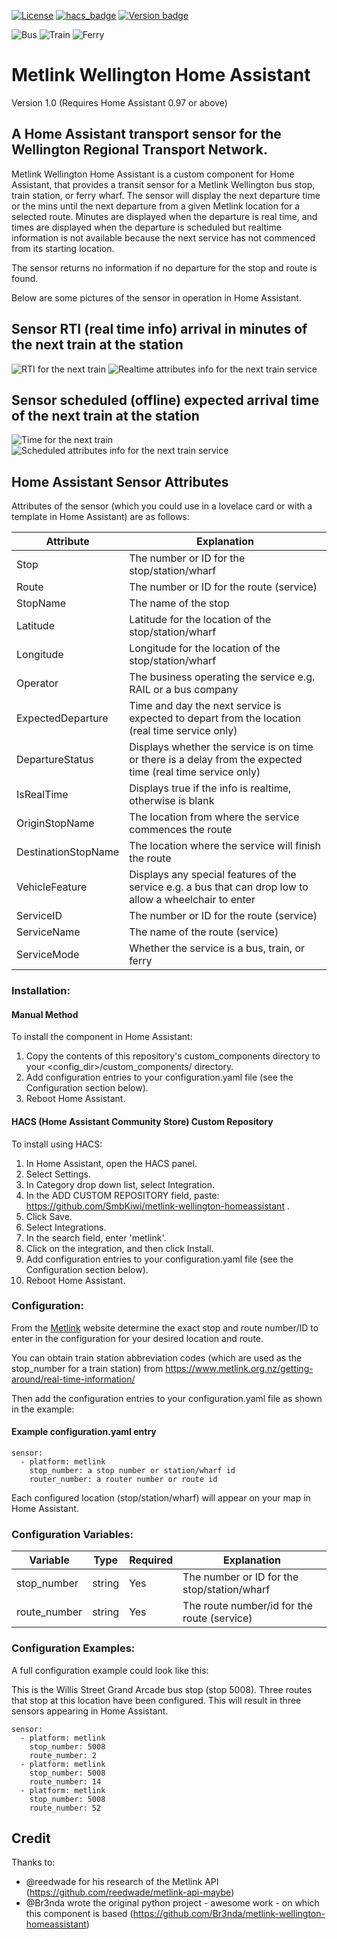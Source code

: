[![License](https://img.shields.io/badge/license-MIT-blue.svg)](https://opensource.org/licenses/MIT) [![hacs_badge](https://img.shields.io/badge/HACS-Custom-orange.svg)](https://github.com/custom-components/hacs)  [![Version badge](https://img.shields.io/github/v/release/SmbKiwi/metlink-wellington-homeassistant)](https://github.com/SmbKiwi/metlink-wellington-homeassistant/releases)

![Bus](img/metlink-logo-busv2.png) ![Train](img/metlink-logo-trainv2.png) ![Ferry](img/metlink-logo-ferryv2.png)   

<!-- [*](https://icons8.com/icons/set/bus)![Bus](img/icons8-bus-48.png)   [*](https://icons8.com/icons/set/train)![Train](img/icons8-train-48.png)    [*](https://icons8.com/icons/set/water-transportation)![Ferry](img/icons8-water-transportation-48.png)  -->
  
  # **Metlink Wellington Home Assistant**
  
  Version 1.0  (Requires Home Assistant 0.97 or above)
  
## **A Home Assistant transport sensor for the Wellington Regional Transport Network.** 

Metlink Wellington Home Assistant is a custom component for Home Assistant, that provides a transit sensor for a Metlink Wellington bus stop, train station, or ferry wharf. The sensor will display the next departure time or the mins until the next departure from a given Metlink location for a selected route. Minutes are displayed when the departure is real time, and times are displayed when the departure is scheduled but realtime information is not available because the next service has not commenced from its starting location. 

The sensor returns no information if no departure for the stop and route is found. 

Below are some pictures of the sensor in operation in Home Assistant. 

## Sensor RTI (real time info) arrival in minutes of the next train at the station

![RTI for the next train](img/metlink_train_sensor2.png)
![Realtime attributes info for the next train service](img/metlink_train_real.png)

## Sensor scheduled (offline) expected arrival time of the next train at the station 

![Time for the next train](img/metlink_train_sensor.png )
![Scheduled attributes info for the next train service](img/metlink_train_offline.png)

## Home Assistant Sensor Attributes

Attributes of the sensor (which you could use in a lovelace card or with a template in Home Assistant) are as follows:

Attribute | Explanation
------------ | -------------
Stop | The number or ID for the stop/station/wharf
Route | The number or ID for the route (service)
StopName | The name of the stop
Latitude | Latitude for the location of the stop/station/wharf
Longitude | Longitude for the location of the stop/station/wharf 
Operator | The business operating the service e.g. RAIL or a bus company 
ExpectedDeparture |  Time and day the next service is expected to depart from the location (real time service only)
DepartureStatus | Displays whether the service is on time or there is a delay from the expected time (real time service only)
IsRealTime | Displays true if the info is realtime, otherwise is blank
OriginStopName | The location from where the service commences the route
DestinationStopName | The location where the service will finish the route
VehicleFeature | Displays any special features of the service e.g. a bus that can drop low to allow a wheelchair to enter
ServiceID | The number or ID for the route (service)
ServiceName | The name of the route (service)
ServiceMode | Whether the service is a bus, train, or ferry

### Installation:

#### Manual Method

To install the component in Home Assistant:

1. Copy the contents of this repository's custom_components directory to your <config_dir>/custom_components/ directory.
1. Add configuration entries to your configuration.yaml file (see the Configuration section below). 
1. Reboot Home Assistant.

#### HACS (Home Assistant Community Store) Custom Repository

To install using HACS:

1. In Home Assistant, open the HACS panel.
1. Select Settings.
1. In Category drop down list, select Integration.
1. In the ADD CUSTOM REPOSITORY field, paste: https://github.com/SmbKiwi/metlink-wellington-homeassistant .
1. Click Save.
1. Select Integrations.
1. In the search field, enter 'metlink'.
1. Click on the integration, and then click Install.
1. Add configuration entries to your configuration.yaml file (see the Configuration section below). 
1. Reboot Home Assistant.

### Configuration:

From the [Metlink](https://www.metlink.org.nz/) website determine the exact stop and route number/ID to enter in the configuration for your desired location and route.

You can obtain train station abbreviation codes (which are used as the stop_number for a train station) from  https://www.metlink.org.nz/getting-around/real-time-information/

Then add the configuration entries to your configuration.yaml file as shown in the example:

#### Example configuration.yaml entry

```
sensor:
  - platform: metlink
    stop_number: a stop number or station/wharf id
    router_number: a router number or route id
```
Each configured location (stop/station/wharf) will appear on your map in Home Assistant.  

### Configuration Variables:

Variable | Type | Required | Explanation
------------ | ------------- | ------------- | -------------
stop_number | string | Yes | The number or ID for the stop/station/wharf
route_number | string | Yes | The route number/id for the route (service)

### Configuration Examples:

A full configuration example could look like this:

This is the Willis Street Grand Arcade bus stop (stop 5008). Three routes that stop at this location have been configured. This will result in three sensors appearing in Home Assistant.  

```
sensor:
  - platform: metlink
    stop_number: 5008
    route_number: 2
  - platform: metlink
    stop_number: 5008
    route_number: 14
  - platform: metlink
    stop_number: 5008
    route_number: 52
```

## Credit

Thanks to:

* @reedwade for his research of the Metlink API (https://github.com/reedwade/metlink-api-maybe) 
* @Br3nda wrote the original python project - awesome work - on which this component is based (https://github.com/Br3nda/metlink-wellington-homeassistant) 
